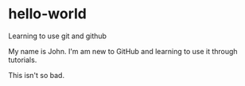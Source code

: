 # hello-world
Learning to use git and github

My name is John. I'm am new to GitHub and learning to use it through tutorials.

This isn't so bad.

